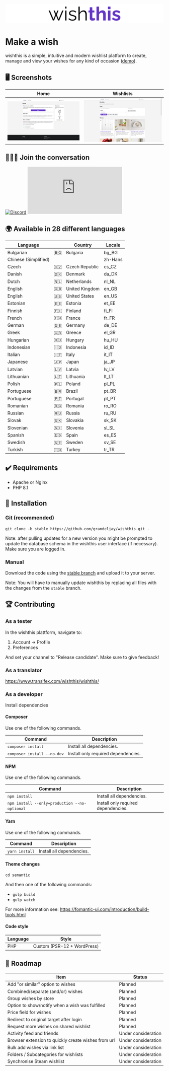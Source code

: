 ![wishthis logo](/src/assets/img/logo-readme.svg "wishthis logo")

# Make a wish

wishthis is a simple, intuitive and modern wishlist platform to create, manage and view
your wishes for any kind of occasion ([demo](https://wishthis.online)).

## :desktop_computer: Screenshots
| Home                                                 | Wishlists                                                           |
| ---------------------------------------------------- | ------------------------------------------------------------------- |
| ![Home](/src/assets/img/screenshots/home.png "Home") | ![Wishlists](/src/assets/img/screenshots/wishlists.png "Wishlists") |

## :family_man_man_boy: Join the conversation

[![Discord](https://badgen.net/discord/members/WrUXnpNyza/?label=Discord&color=purple&icon=discord)](https://discord.gg/WrUXnpNyza)
[![Matrix](https://badgen.net/matrix/members/wishthis/matrix.org)](https://matrix.to/#/#wishthis:matrix.org)

## :earth_africa: Available in 28 different languages
| Language             |                  | Country        | Locale  |
| -------------------- | ---------------- | -------------- | ------- |
| Bulgarian            | :bulgaria:       | Bulgaria       | bg_BG   |
| Chinese (Simplified) |                  |                | zh-Hans |
| Czech                | :czech_republic: | Czech Republic | cs_CZ   |
| Danish               | :denmark:        | Denmark        | da_DK   |
| Dutch                | :netherlands:    | Netherlands    | nl_NL   |
| English              | :gb:             | United Kingdom | en_GB   |
| English              | :us:             | United States  | en_US   |
| Estonian             | :estonia:        | Estonia        | et_EE   |
| Finnish              | :finland:        | Finland        | fi_FI   |
| French               | :fr:             | France         | fr_FR   |
| German               | :de:             | Germany        | de_DE   |
| Greek                | :greece:         | Greece         | el_GR   |
| Hungarian            | :hungary:        | Hungary        | hu_HU   |
| Indonesian           | :indonesia:      | Indonesia      | id_ID   |
| Italian              | :it:             | Italy          | it_IT   |
| Japanese             | :jp:             | Japan          | ja_JP   |
| Latvian              | :latvia:         | Latvia         | lv_LV   |
| Lithuanian           | :lithuania:      | Lithuania      | lt_LT   |
| Polish               | :poland:         | Poland         | pl_PL   |
| Portuguese           | :brazil:         | Brazil         | pt_BR   |
| Portuguese           | :portugal:       | Portugal       | pt_PT   |
| Romanian             | :romania:        | Romania        | ro_RO   |
| Russian              | :ru:             | Russia         | ru_RU   |
| Slovak               | :slovakia:       | Slovakia       | sk_SK   |
| Slovenian            | :slovenia:       | Slovenia       | sl_SL   |
| Spanish              | :es:             | Spain          | es_ES   |
| Swedish              | :sweden:         | Sweden         | sv_SE   |
| Turkish              | :tr:             | Turkey         | tr_TR   |

## :heavy_check_mark: Requirements
* Apache or Nginx
* PHP 8.1

## :hammer: Installation

### Git (recommended)
```
git clone -b stable https://github.com/grandeljay/wishthis.git .
```

Note: after pulling updates for a new version you might be prompted to update the database schema in the wishthis user interface (if necessary). Make sure you are logged in.

### Manual
Download the code using the [stable branch](https://github.com/grandeljay/wishthis/tree/stable) and upload it to your server.

Note: You will have to manually update wishthis by replacing all files with the changes from the `stable` branch.

## :trophy: Contributing

### As a tester
In the wishthis plattform, navigate to:
1. Account -> Profile
1. Preferences

And set your channel to "Release candidate". Make sure to give feedback!

### As a translator
https://www.transifex.com/wishthis/wishthis/

### As a developer
Install dependencies

#### Composer
Use one of the following commands.

| Command                     | Description                         |
| --------------------------- | ----------------------------------- |
| `composer install`          | Install all dependencies.           |
| `composer install --no-dev` | Install only required dependencies. |

#### NPM
Use one of the following commands.

| Command                                       | Description                         |
| --------------------------------------------- | ----------------------------------- |
| `npm install`                                 | Install all dependencies.           |
| `npm install --only=production --no-optional` | Install only required dependencies. |

#### Yarn
Use one of the following commands.

| Command        | Description               |
| ---------------| ------------------------- |
| `yarn install` | Install all dependencies. |

#### Theme changes
```
cd semantic
```

And then one of the following commands:
- `gulp build`
- `gulp watch`

For more information see: https://fomantic-ui.com/introduction/build-tools.html

#### Code style
| Language | Style                       |
| -------- | --------------------------- |
| PHP      | Custom (PSR-12 + WordPress) |

## :construction: Roadmap
| Item                                                | Status              |
| --------------------------------------------------- | ------------------- |
| Add "or similar" option to wishes                   | Planned             |
| Combined/separate (and/or) wishes                   | Planned             |
| Group wishes by store                               | Planned             |
| Option to show/notify when a wish was fulfilled     | Planned             |
| Price field for wishes                              | Planned             |
| Redirect to original target after login             | Planned             |
| Request more wishes on shared wishlist              | Planned             |
| Activity feed and friends                           | Under consideration |
| Browser extension to quickly create wishes from url | Under consideration |
| Bulk add wishes via link list                       | Under consideration |
| Folders / Subcategories for wishlists               | Under consideration |
| Synchronise Steam wishlist                          | Under consideration |
